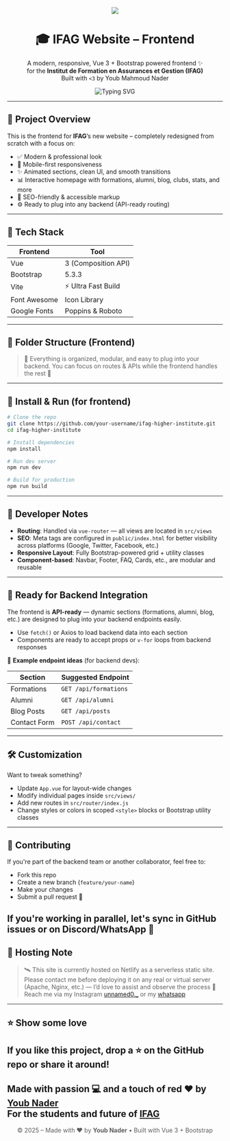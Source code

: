 <div align="center">
  <img decoding="async" src="https://ifag.edu.dz/wp-content/uploads/2024/05/ifag-logo-landing-page.png">

  <h1>🎓 IFAG Website – Frontend</h1>

  <p align="center">
    A modern, responsive, Vue 3 + Bootstrap powered frontend ✨ <br>
    for the <strong>Institut de Formation en Assurances et Gestion (IFAG)</strong><br>
    Built with <code>&lt;3</code> by Youb Mahmoud Nader
  </p>

  <img src="https://readme-typing-svg.herokuapp.com?font=Poppins&size=22&duration=3000&center=true&vCenter=true&width=500&lines=Modern+UI%2FUX;Vue+3+%2B+Bootstrap+Frontend;SEO+optimized+%F0%9F%93%9D;For+a+clean+backend+integration+%F0%9F%A7%96%E2%80%8D%E2%99%82%EF%B8%8F" alt="Typing SVG" />
</div>

---
## 🚀 Project Overview

This is the frontend for **IFAG**’s new website – completely redesigned from scratch with a focus on:

- ✅ Modern & professional look  
- 🎯 Mobile-first responsiveness  
- ✨ Animated sections, clean UI, and smooth transitions  
- 📊 Interactive homepage with formations, alumni, blog, clubs, stats, and more  
- 💼 SEO-friendly & accessible markup  
- ⚙️ Ready to plug into any backend (API-ready routing)  
---

## 🧰 Tech Stack

| Frontend     | Tool               |
|--------------|--------------------|
| Vue          | 3 (Composition API) |
| Bootstrap    | 5.3.3               |
| Vite         | ⚡ Ultra Fast Build |
| Font Awesome | Icon Library       |
| Google Fonts | Poppins & Roboto   |
---

## 📁 Folder Structure (Frontend)

> 🔁 Everything is organized, modular, and easy to plug into your backend. You can focus on routes & APIs while the frontend handles the rest 💯
---

## 🔧 Install & Run (for frontend)

```bash
# Clone the repo
git clone https://github.com/your-username/ifag-higher-institute.git
cd ifag-higher-institute

# Install dependencies
npm install

# Run dev server
npm run dev

# Build for production
npm run build
```
---

## 🧠 Developer Notes

- **Routing**: Handled via `vue-router` — all views are located in `src/views`
- **SEO**: Meta tags are configured in `public/index.html` for better visibility across platforms (Google, Twitter, Facebook, etc.)
- **Responsive Layout**: Fully Bootstrap-powered grid + utility classes
- **Component-based**: Navbar, Footer, FAQ, Cards, etc., are modular and reusable

---

## 🧪 Ready for Backend Integration

The frontend is **API-ready** — dynamic sections (formations, alumni, blog, etc.) are designed to plug into your backend endpoints easily.

- Use `fetch()` or Axios to load backend data into each section
- Components are ready to accept props or `v-for` loops from backend responses

📎 **Example endpoint ideas** (for backend devs):

| Section       | Suggested Endpoint      |
|---------------|-------------------------|
| Formations    | `GET /api/formations`   |
| Alumni        | `GET /api/alumni`       |
| Blog Posts    | `GET /api/posts`        |
| Contact Form  | `POST /api/contact`     |
---

## 🛠 Customization

Want to tweak something?

- Update `App.vue` for layout-wide changes
- Modify individual pages inside `src/views/`
- Add new routes in `src/router/index.js`
- Change styles or colors in scoped `<style>` blocks or Bootstrap utility classes
---

## 🤝 Contributing

If you're part of the backend team or another collaborator, feel free to:

- Fork this repo  
- Create a new branch (`feature/your-name`)  
- Make your changes  
- Submit a pull request 🚀

If you're working in parallel, let's sync in GitHub issues or on Discord/WhatsApp 💬
---
## 📡 Hosting Note
>🛰️ This site is currently hosted on Netlify as a serverless static site.
>Please contact me before deploying it on any real or virtual server (Apache, Nginx, etc.) — I’d love to assist and observe the process 💬
>Reach me via my Instagram [unnamed0._](https://www.instagram.com/unnamed0._) or my [whatsapp](https://wa.me/213540588987)
---
## ⭐️ Show some love

If you like this project, drop a ⭐️ on the GitHub repo or share it around!
---

Made with passion 💻 and a touch of red ❤️ by [Youb Nader](https://www.instagram.com/unnamed0._)  
For the students and future of [IFAG](https://ifag-higher-institute.netlify.app)
---
<p align="center" style="opacity: 0.7;"> © 2025 – Made with ❤️ by <strong>Youb Nader</strong> • Built with Vue 3 + Bootstrap </p>
